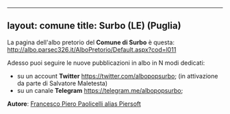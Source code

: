  ---
 layout: comune
 title: Surbo (LE) (Puglia)
 ---
 
 La pagina dell'albo pretorio del **Comune di Surbo** è questa: http://albo.parsec326.it/AlboPretorio/Default.aspx?cod=l011

 Adesso puoi seguire le nuove pubblicazioni in albo in N modi dedicati:

* su un account **Twitter** https://twitter.com/albopopsurbo; (in attivazione da parte di Salvatore Maletesta)
* su un canale **Telegram** https://telegram.me/albopopsurbo;
 

 **Autore**: [Francesco Piero Paolicelli alias Piersoft](https://twitter.com/Piersoft)
